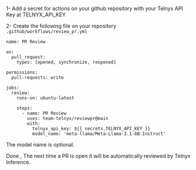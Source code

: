 1- Add a secret for actions on your github repository with your Telnyx API Key at TELNYX_API_KEY

2- Create the following file on your repository `.github/workflows/review_pr.yml`

```
name: PR Review

on:
  pull_request:
    types: [opened, synchronize, reopened]

permissions:
  pull-requests: write

jobs:
  review:
    runs-on: ubuntu-latest

    steps:
      - name: PR Review
        uses: team-telnyx/reviewpr@main
        with:
          telnyx_api_key: ${{ secrets.TELNYX_API_KEY }}
          model_name: 'meta-llama/Meta-Llama-3.1-8B-Instruct'
```
The model name is optional.

Done , The next time a PR is open it will be automatically reviewed by Telnyx Inference.
